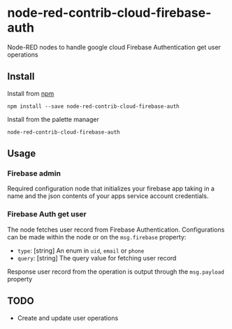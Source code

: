 # node-red-contrib-cloud-firebase-auth

Node-RED nodes to handle google cloud Firebase Authentication get user operations

## Install
Install from [npm](https://www.npmjs.com/package/node-red-contrib-cloud-firebase-auth)
```
npm install --save node-red-contrib-cloud-firebase-auth
```

Install from the palette manager
```
node-red-contrib-cloud-firebase-auth
```

## Usage
### Firebase admin
Required configuration node that initializes your firebase app taking in a name and the json contents of your apps service account credentials.

### Firebase Auth get user

The node fetches user record from Firebase Authentication.
Configurations can be made within the node or on the ``msg.firebase`` property:
- ``type``: [string] An enum in ``uid``, ``email`` or ``phone``
- ``query``: [string] The query value for fetching user record

Response user record from the operation is output through the ``msg.payload`` property

## TODO

- Create and update user operations